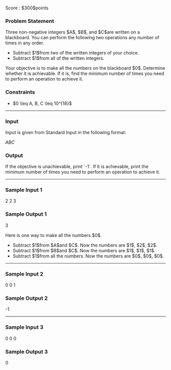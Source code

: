 
<div>

<span>

<span>

<p>
Score : $300$points
</p>

<div>

<section>

### **Problem Statement**

<p>
Three non-negative integers $A$, $B$, and $C$are written on a blackboard.
You can perform the following two operations any number of times in any order.
</p>

<ul>

<li>
Subtract $1$from two of the written integers of your choice.
</li>

<li>
Subtract $1$from all of the written integers.
</li>

</ul>

<p>
Your objective is to make all the numbers on the blackboard $0$.
Determine whether it is achievable. If it is, find the minimum number of times you need to perform an operation to achieve it.
</p>

</section>

</div>

<div>

<section>

### **Constraints**

<ul>

<li>
$0 \leq A, B, C \leq 10^{18}$
</li>

</ul>

</section>

</div>

---

<div>

<div>

<section>

### **Input**

<p>
Input is given from Standard Input in the following format:
</p>

<div>

$A$$B$$C$
</div>

</section>

</div>

<div>

<section>

### **Output**

<p>
If the objective is unachievable, print `-1`. If it is achievable, print the minimum number of times you need to perform an operation to achieve it.
</p>

</section>

</div>

</div>

---

<div>

<section>

### **Sample Input 1**

<div>

2 2 3

</div>

</section>

</div>

<div>

<section>

### **Sample Output 1**

<div>

3

</div>

<p>
Here is one way to make all the numbers $0$.
</p>

<ul>

<li>
Subtract $1$from $A$and $C$. Now the numbers are $1$, $2$, $2$.
</li>

<li>
Subtract $1$from $B$and $C$. Now the numbers are $1$, $1$, $1$.
</li>

<li>
Subtract $1$from all the numbers. Now the numbers are $0$, $0$, $0$.
</li>

</ul>

</section>

</div>

---

<div>

<section>

### **Sample Input 2**

<div>

0 0 1

</div>

</section>

</div>

<div>

<section>

### **Sample Output 2**

<div>

-1

</div>

</section>

</div>

---

<div>

<section>

### **Sample Input 3**

<div>

0 0 0

</div>

</section>

</div>

<div>

<section>

### **Sample Output 3**

<div>

0

</div>

</section>

</div>

</span>

</span>

</div>
